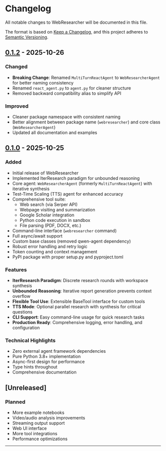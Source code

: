 # Changelog

All notable changes to WebResearcher will be documented in this file.

The format is based on [Keep a Changelog](https://keepachangelog.com/en/1.0.0/),
and this project adheres to [Semantic Versioning](https://semver.org/spec/v2.0.0.html).

## [0.1.2] - 2025-10-26

### Changed
- **Breaking Change**: Renamed `MultiTurnReactAgent` to `WebResearcherAgent` for better naming consistency
- Renamed `react_agent.py` to `agent.py` for cleaner structure
- Removed backward compatibility alias to simplify API

### Improved
- Cleaner package namespace with consistent naming
- Better alignment between package name (`webresearcher`) and core class (`WebResearcherAgent`)
- Updated all documentation and examples

## [0.1.0] - 2025-10-25

### Added
- Initial release of WebResearcher
- Implemented IterResearch paradigm for unbounded reasoning
- Core agent: `WebResearcherAgent` (formerly `MultiTurnReactAgent`) with iterative synthesis
- Test-Time Scaling (TTS) agent for enhanced accuracy
- Comprehensive tool suite:
  - Web search (via Serper API)
  - Webpage visiting and summarization
  - Google Scholar integration
  - Python code execution in sandbox
  - File parsing (PDF, DOCX, etc.)
- Command-line interface (`webresearcher` command)
- Full async/await support
- Custom base classes (removed qwen-agent dependency)
- Robust error handling and retry logic
- Token counting and context management
- PyPI package with proper setup.py and pyproject.toml

### Features
- **IterResearch Paradigm**: Discrete research rounds with workspace synthesis
- **Unbounded Reasoning**: Iterative report generation prevents context overflow
- **Flexible Tool Use**: Extensible BaseTool interface for custom tools
- **TTS Mode**: Optional parallel research with synthesis for critical questions
- **CLI Support**: Easy command-line usage for quick research tasks
- **Production Ready**: Comprehensive logging, error handling, and configuration

### Technical Highlights
- Zero external agent framework dependencies
- Pure Python 3.8+ implementation
- Async-first design for performance
- Type hints throughout
- Comprehensive documentation

## [Unreleased]

### Planned
- More example notebooks
- Video/audio analysis improvements
- Streaming output support
- Web UI interface
- More tool integrations
- Performance optimizations

---

[0.1.2]: https://github.com/shibing624/WebResearcher/releases/tag/v0.1.2
[0.1.0]: https://github.com/shibing624/WebResearcher/releases/tag/v0.1.0

